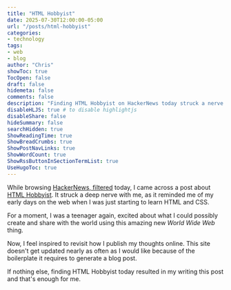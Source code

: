 ```yaml
---
title: "HTML Hobbyist"
date: 2025-07-30T12:00:00-05:00
url: "/posts/html-hobbyist"
categories:
- technology
tags:
- web 
- blog
author: "Chris"
showToc: true
TocOpen: false
draft: false
hidemeta: false
comments: false
description: "Finding HTML Hobbyist on HackerNews today struck a nerve."
disableHLJS: true # to disable highlightjs
disableShare: false
hideSummary: false
searchHidden: true
ShowReadingTime: true
ShowBreadCrumbs: true
ShowPostNavLinks: true
ShowWordCount: true
ShowRssButtonInSectionTermList: true
UseHugoToc: true
---
```

While browsing [HackerNews,
filtered](https://tools.simonwillison.net/hacker-news-filtered) today, I came
across a post about [HTML Hobbyist](https://htmlhobbyist.com/). It struck a
deep nerve with me, as it reminded me of my early days on the web when I was just
starting to learn HTML and CSS.

For a moment, I was a teenager again, excited about what I could possibly create
and share with the world using this amazing new *World Wide Web* thing.

Now, I feel inspired to revisit how I publish my thoughts online. This site
doesn't get updated nearly as often as I would like because of the boilerplate
it requires to generate a blog post.

If nothing else, finding HTML Hobbyist today resulted in my writing this post
and that's enough for me.
